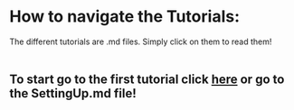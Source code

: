 # How to navigate the Tutorials:
The different tutorials are .md files. Simply click on them to read them! <br>
<br>
## To start go to the first tutorial click [here](SettingUp.md) or go to the SettingUp.md file!
